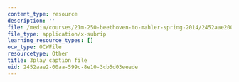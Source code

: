 ```yaml
---
content_type: resource
description: ''
file: /media/courses/21m-250-beethoven-to-mahler-spring-2014/2452aae200aa599c8e103cb5d03eeede_97Hk_vH2qw0.vtt
file_type: application/x-subrip
learning_resource_types: []
ocw_type: OCWFile
resourcetype: Other
title: 3play caption file
uid: 2452aae2-00aa-599c-8e10-3cb5d03eeede
---
```

